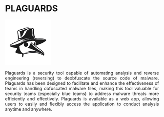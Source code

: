 # PLAGUARDS
<img src="https://github.com/Bread-Yolk/plaguards/blob/c46f8ecf04aebe276d02e7a89261fe097e275ec6/raw-web/assets/1.0.png" alt="Plaguards Logo" height="150" />

<p align="justify">Plaguards is a security tool capable of automating analysis and reverse engineering (reversing) to deobfuscate the source code of malware. Plaguards has been designed to facilitate and enhance the effectiveness of teams in handling obfuscated malware files, making this tool valuable for security teams (especially blue teams) to address malware threats more efficiently and effectively. Plaguards is available as a web app, allowing users to easily and flexibly access the application to conduct analysis anytime and anywhere.</p>
